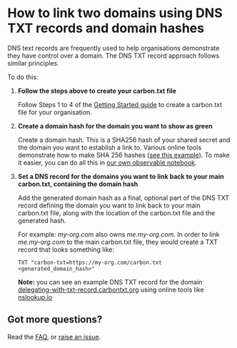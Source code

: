 # How to link two domains using DNS TXT records and domain hashes

DNS text records are frequently used to help organisations demonstrate they have control over a domain. The DNS TXT record approach follows similar principles.

To do this:

1. **Follow the steps above to create your carbon.txt file**

   Follow Steps 1 to 4 of the [Getting Started guide](/README.md#getting-started) to create a carbon.txt file for your organisation.

2. **Create a domain hash for the domain you want to show as green**

   Create a domain hash. This is a SHA256 hash of your shared secret and the domain you want to establish a link to. Various online tools demonstrate how to make SHA 256 hashes ([see this example](https://codebeautify.org/sha256-hash-generator)). To make it easier, you can do all this in [our own observable notebook](https://observablehq.com/d/21dbe07b6d399868).

3. **Set a DNS record for the domains you want to link back to your main carbon.txt, containing the domain hash**

   Add the generated domain hash as a final, optional part of the DNS TXT record defining the domain you want to link back to your main carbon.txt file, along with the location of the carbon.txt file and the generated hash.

   For example: _my-org.com_ also owns _me.my-org.com_. In order to link _me.my-org.com_ to the main carbon.txt file, they would create a TXT record that looks something like:

   ```DNS
   TXT "carbon-txt=https://my-org.com/carbon.txt <generated_domain_hash>"
   ```

   **Note:** you can see an example DNS TXT record for the domain [delegating-with-txt-record.carbontxt.org](https://delegating-with-txt-record.carbontxt.org) using online tools like [nslookup.io](https://www.nslookup.io/domains/delegating-with-txt-record.carbontxt.org/dns-records/txt/)

## Got more questions?

Read the [FAQ](/faq/FAQ.md), or [raise an issue](/issues).
